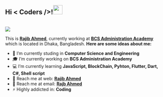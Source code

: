 **<h2> Hi < Coders />!<img src="https://i.imgur.com/lzogB7F.gif" width="30px"></h2>**
<br>![](https://komarev.com/ghpvc/?username=rajibdpi)

This is **[Rajib Ahmed](https://rajibdpi.github.io/)**, currently working at **[BCS Administration Academy](http://bcsadminacademy.gov.bd/)** which is located in Dhaka, Bangladesh.
**Here are some ideas about me:**

- 🏢 I’m currently studing in **Computer Science and Engineering**
- 🎓 I’m currently working on **BCS Administration Academy**
- 💻 I’m currently learning **JavaScript, BlockChain, Pyhton, Flutter, Dart, C#, Shell script**
- 🔗 Reach me at web: **[Rajib Ahmed](https://rajibdpi.github.io/)**
- 📧 Reach me at email: **[Rajb Ahmed](mailto:rajibdpi@gmail.com?subject=[GitHub]%20Source%20Rajib%20Ahmed)**
- ⚡ Highly addicted in: **Coding**
